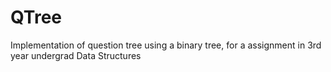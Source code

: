 # QTree
Implementation of question tree using a binary tree, for a assignment in 3rd year undergrad Data Structures
